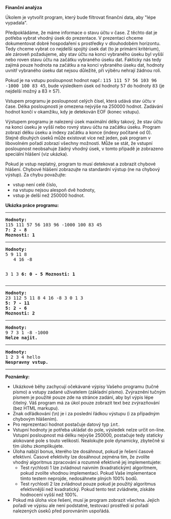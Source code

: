 <td class="header"><b>Finanční analýza</b></td>

<td class="lrtbCell" colspan="3" align="left"><p>Úkolem je vytvořit program, který bude filtrovat finanční data, aby "lépe vypadala".</p>

<p>Předpokládáme, že máme informace o stavu účtu v čase. Z těchto dat je potřeba vybrat vhodný 
úsek do prezentace. V prezentaci chceme dokumentovat dobré hospodaření s prostředky 
v dlouhodobém horizontu. Tedy chceme vybrat co nejdelší spojitý úsek dat (to je primární kritérium), 
ale zároveň požadujeme, aby stav účtu na konci vybraného úseku byl vyšší nebo roven stavu účtu na 
začátku vybraného úseku dat. Fakticky nás tedy zajímá pouze hodnota na začátku a na konci vybraného 
úseku dat, hodnoty uvnitř vybraného úseku dat nejsou důležité, při výběru nehrají žádnou roli.</p>

<p>Pokud je na vstupu posloupnost hodnot např.: <tt>115 111 57 56 103 96 -1000 100 83 45</tt>, bude 
výsledkem úsek od hodnoty <tt>57</tt> do hodnoty <tt>83</tt> (je nejdelší možný a 83 &ge; 57).</p>

<p>Vstupem programu je posloupnost celých čísel, která udává stav účtu v čase. Délka posloupnosti 
je omezena nejvýše na 250000 hodnot. Zadávání hodnot končí v okamžiku, kdy je detekován EOF (konec vstupu).</p>

<p>Výstupem programu je nalezený úsek maximální délky takový, že stav účtu na konci úseku 
je vyšší nebo rovný stavu účtu na začátku úseku. Program zobrazí délku úseku a indexy 
začátku a konce (indexy počítané od 0). Stejně dlouhých úseků může existovat více než 
jeden, pak program v libovolném pořadí zobrazí všechny možnosti. Může se stát, že vstupní 
posloupnost neobsahuje žádný vhodný úsek, v tomto případě je zobrazeno speciální hlášení (viz ukázka).</p>

<p>Pokud je vstup neplatný, program to musí detekovat a zobrazit chybové hlášení.
Chybové hlášení zobrazujte na standardní výstup (ne na chybový výstup). Za chybu považujte:</p>

<ul>
 <li>vstup není celé číslo,</li>
 <li>na vstupu nejsou alespoň dvě hodnoty,</li>
 <li>vstup je delší než 250000 hodnot.</li>
</ul>

<b>Ukázka práce programu:</b><br />

<hr />

<pre>
<b>Hodnoty:</b>
115 111 57 56 103 96 -1000 100 83 45
<b>7: 2 - 8</b>
<b>Moznosti: 1</b>
</pre>
<hr />
<pre>
<b>Hodnoty:</b>
5 9 11 8 
   4 16 -8 


3 1 3
<b>6: 0 - 5</b>
<b>Moznosti: 1</b>
</pre>
<hr />
<pre>
<b>Hodnoty:</b>
23 112 5 11 8 4 16 -8 3 0 1 3
<b>5: 7 - 11</b>
<b>5: 2 - 6</b>
<b>Moznosti: 2</b>
</pre>
<hr />
<pre>
<b>Hodnoty:</b>
9 7 3 1 -8 -1000
<b>Nelze najit.</b>
</pre>
<hr />
<pre>
<b>Hodnoty:</b>
1 2 3 4 hello
<b>Nespravny vstup.</b>
</pre>

<hr />

<b>Poznámky:</b>
<ul>
 <li>Ukázkové běhy zachycují očekávané výpisy Vašeho programu (tučné písmo) a vstupy zadané 
     uživatelem (základní písmo). Zvýraznění tučným písmem je použité pouze zde na stránce zadání, 
     aby byl výpis lépe čitelný. Váš program má za úkol pouze zobrazit text bez zvýrazňování 
     (bez HTML markupu).</li>
 <li>Znak odřádkování (\n) je i za poslední řádkou výstupu (i za případným chybovým hlášením).</li>

 <li>Pro reprezentaci hodnot postačuje datový typ <tt>int</tt>.</li>

 <li>Vstupní hodnoty je potřeba ukládat do pole, výsledek nelze určit on-line. Vstupní posloupnost 
     má délku nejvýše 250000, postačuje tedy staticky alokované pole s touto velikostí. Nealokujte 
     pole dynamicky, zbytečně si tím úlohu zkomplikujete.</li>
     
 <li>Úloha nabízí bonus, kterého lze dosáhnout, pokud je řešení časově efektivní. Časové efektivity lze 
     dosáhnout zejména tím, že zvolíte vhodný algoritmus zpracování a rozumně efektivně jej implementujete:
     <ul>
       <li>Test rychlosti 1 lze zvládnout naivním (kvadratickým) algoritmem, pokud zvolíte vhodnou 
         implementaci. Pokud Vaše implementace tímto testem neprojde, nedosáhnete plných 100% bodů.</li>
       <li>Test rychlosti 2 lze zvládnout pouze pokud je použitý algoritmus efektivnější než kvadratický. 
         Pokud tento test zvládnete, získáte hodnocení vyšší než 100%.</li>
</ul></li>
     
<li>Pokud má úloha více řešení, musí je program zobrazit všechna. Jejich pořadí ve výpisu ale není 
    podstatné, testovací prostředí si pořadí nalezených úseků před porovnáním uspořádá.</li>
</ul>
</td> 

</tr>


